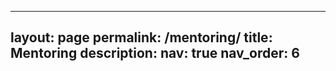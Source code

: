 
---
layout: page
permalink: /mentoring/
title: Mentoring
description: 
nav: true
nav_order: 6
---

[comment]: <> (For now, this page is assumed to be a static description of your courses. You can convert it to a collection similar to `_projects/` so that you can have a dedicated page for each course.)

[comment]: <> (Organize your courses by years, topics, or universities, however you like!)

[comment]: <> (---)

[comment]: <> (layout: profiles)

[comment]: <> (permalink: /people/)

[comment]: <> (title: Mentoring)

[comment]: <> (description: )

[comment]: <> (nav: true)

[comment]: <> (nav_order: 6)

[comment]: <> (profiles:)

[comment]: <> (  # if you want to include more than one profile, just replicate the following block)

[comment]: <> (  # and create one content file for each profile inside _pages/)

[comment]: <> (  - align: right)

[comment]: <> (    content: about_einstein.md)


[comment]: <> ([comment]: <> &#40;  - align: left&#41;)

[comment]: <> ([comment]: <> &#40;    image: prof_pic.jpg&#41;)

[comment]: <> ([comment]: <> &#40;    content: about_einstein.md&#41;)

[comment]: <> ([comment]: <> &#40;    image_circular: false # crops the image to make it circular&#41;)

[comment]: <> ([comment]: <> &#40;    more_info: >&#41;)

[comment]: <> ([comment]: <> &#40;      <p>555 your office number</p>&#41;)

[comment]: <> ([comment]: <> &#40;      <p>123 your address street</p>&#41;)

[comment]: <> ([comment]: <> &#40;      <p>Your City, State 12345</p>&#41;)

[comment]: <> (---)
